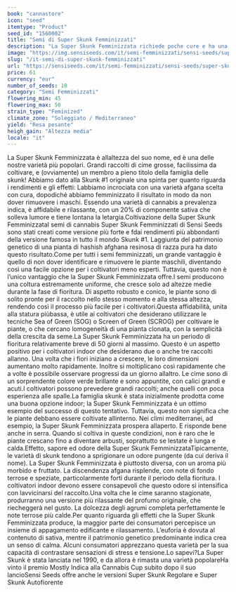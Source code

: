 ```yaml
---
book: "cannastore"
icon: "seed"
itemtype: "Product"
seed_id: "1560002"
title: "Semi di Super Skunk Femminizzati"
description: "La Super Skunk Femminizzata richiede poche cure e ha una resa elevata. È composta da un 80% di indica e un 20% di sativa, è rilassante ed edificante."
image: "https://img.sensiseeds.com/it/semi-femminizzati/sensi-seeds/super-skunk-femminilizzata-image.png"
slug: "/it-semi-di-super-skunk-femminizzati"
url: "https://sensiseeds.com/it/semi-femminizzati/sensi-seeds/super-skunk-femminilizzata?a_aid=cannastore"
price: 61
currency: "eur"
number_of_seeds: 10
category: "Semi Femminizzati"
flowering_min: 45
flowering_max: 50
strain_type: "Feminized"
climate_zone: "Soleggiato / Mediterraneo"
yield: "Resa pesante"
heigh_gain: "Altezza media"
locale: "it"
---
```

La Super Skunk Femminizzata è allaltezza del suo nome, ed è una delle nostre varietà più popolari. Grandi raccolti di cime grosse, facilissima da coltivare, e (ovviamente) un membro a pieno titolo della famiglia delle skunk! Abbiamo dato alla Skunk #1 originale una spinta per quanto riguarda i rendimenti e gli effetti: Labbiamo incrociata con una varietà afgana scelta con cura, dopodiché abbiamo femminizzato il risultato in modo da non dover rimuovere i maschi. Essendo una varietà di cannabis a prevalenza indica, è affidabile e rilassante, con un 20% di componente sativa che solleva lumore e tiene lontana la letargia.Coltivazione della Super Skunk FemminizzataI semi di cannabis Super Skunk Femminizzati di Sensi Seeds sono stati creati come versione più forte e fdai rendimenti più abbondanti della versione famosa in tutto il mondo Skunk #1. Laggiunta del patrimonio genetico di una pianta di hashish afghana resinosa di razza pura ha dato questo risultato.Come per tutti i semi femminizzati, un grande vantaggio è quello di non dover identificare e rimuovere le piante maschili, diventando così una facile opzione per i coltivatori meno esperti. Tuttavia, questo non è l’unico vantaggio che la Super Skunk Femminizzata offre.I semi producono una coltura estremamente uniforme, che cresce solo ad altezze medie durante la fase di fioritura. Di aspetto robusto e conico, le piante sono di solito pronte per il raccolto nello stesso momento e alla stessa altezza, rendendo così il processo più facile per i coltivatori.Questa affidabilità, unita alla statura piùbassa, è utile ai coltivatori che desiderano utilizzare le tecniche Sea of Green (SOG) o Screen of Green (SCROG) per coltivare le piante, o che cercano lomogeneità di una pianta clonata, con la semplicità della crescita da seme.La Super Skunk Femminizzata ha un periodo di fioritura relativamente breve di 50 giorni al massimo. Questo è un aspetto positivo per i coltivatori indoor che desiderano due o anche tre raccolti allanno. Una volta che i fiori iniziano a crescere, le loro dimensioni aumentano molto rapidamente. Inoltre si moltiplicano così rapidamente che a volte è possibile osservare progressi da un giorno allaltro. Le cime sono di un sorprendente colore verde brillante e sono appuntite, con calici grandi e acuti.I coltivatori possono prevedere grandi raccolti; anche quelli con poca esperienza alle spalle.La famiglia skunk è stata inizialmente prodotta come una buona opzione indoor; la Super Skunk Femminizzata è un ottimo esempio del successo di questo tentativo. Tuttavia, questo non significa che le piante debbano essere coltivate allinterno. Nei climi mediterranei, ad esempio, la Super Skunk Femminizzata prospera allaperto. E risponde bene anche in serra. Quando si coltiva in queste condizioni, non è raro che le piante crescano fino a diventare arbusti, soprattutto se lestate è lunga e calda.Effetto, sapore ed odore della Super Skunk FemminizzataTipicamente, le varietà di skunk tendono a sprigionare un odore pungente (da cui deriva il nome). La Super Skunk Femminizzata è piuttosto diversa, con un aroma più morbido e fruttato. La discendenza afgana risplende, con note di fondo terrose e speziate, particolarmente forti durante il periodo della fioritura. I coltivatori indoor devono essere consapevoli che questo odore si intensifica con lavvicinarsi del raccolto.Una volta che le cime saranno stagionate, produrranno una versione più rilassante del profumo originale, che riecheggerà nel gusto. La dolcezza degli agrumi completa perfettamente le note terrose più calde.Per quanto riguarda gli effetti che la Super Skunk Femminizzata produce, la maggior parte dei consumatori percepisce un insieme di appagamento edificante e rilassamento. L’euforia è dovuta al contenuto di sativa, mentre il patrimonio genetico predominante indica crea un senso di calma. Alcuni consumatori apprezzano questa varietà per la sua capacità di contrastare sensazioni di stress e tensione.Lo sapevi?La Super Skunk è stata lanciata nel 1990, e da allora è rimasta una varietà popolareHa vinto il premio Mostly Indica alla Cannabis Cup subito dopo il suo lancioSensi Seeds offre anche le versioni Super Skunk Regolare e Super Skunk Autofiorente
